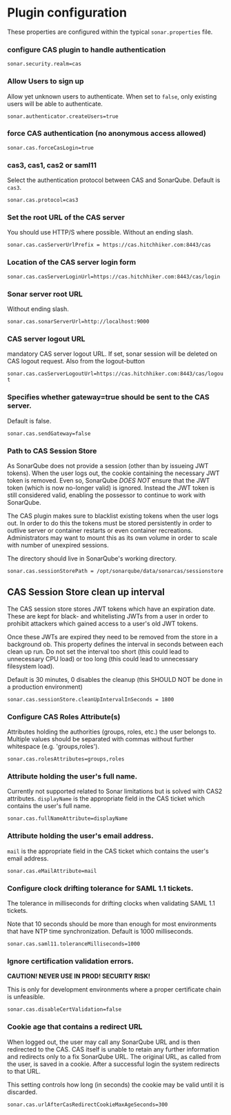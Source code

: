 # Plugin configuration

These properties are configured within the typical `sonar.properties` file.

### configure CAS plugin to handle authentication

`sonar.security.realm=cas`

### Allow Users to sign up

Allow yet unknown users to authenticate. When set to `false`, only existing users will be able to authenticate.

`sonar.authenticator.createUsers=true`

### force CAS authentication (no anonymous access allowed)

`sonar.cas.forceCasLogin=true`

### cas3, cas1, cas2 or saml11

Select the authentication protocol between CAS and SonarQube. Default is `cas3`.

`sonar.cas.protocol=cas3`

### Set the root URL of the CAS server

You should use HTTP/S where possible. Without an ending slash.

`sonar.cas.casServerUrlPrefix = https://cas.hitchhiker.com:8443/cas`

### Location of the CAS server login form

`sonar.cas.casServerLoginUrl=https://cas.hitchhiker.com:8443/cas/login`

### Sonar server root URL

Without ending slash.

`sonar.cas.sonarServerUrl=http://localhost:9000`

### CAS server logout URL

mandatory CAS server logout URL. If set, sonar session will be deleted on CAS logout request. Also from the logout-button

`sonar.cas.casServerLogoutUrl=https://cas.hitchhiker.com:8443/cas/logout`

### Specifies whether gateway=true should be sent to the CAS server.

Default is false.

`sonar.cas.sendGateway=false`

### Path to CAS Session Store

As SonarQube does not provide a session (other than by issueing JWT tokens). When the user
logs out, the cookie containing the necessary JWT token is removed. Even so, SonarQube *DOES
NOT* ensure that the JWT token (which is now no-longer valid) is ignored. Instead the JWT
token is still considered valid, enabling the possessor to continue to work with SonarQube. 
  
The CAS plugin makes sure to blacklist existing tokens when the user logs out. In order to do
this the tokens must be stored persistently in order to outlive server or container restarts or even container recreations. Administrators may want to mount this as its own volume in order to scale with number of unexpired sessions.

The directory should live in SonarQube's working directory.

`sonar.cas.sessionStorePath = /opt/sonarqube/data/sonarcas/sessionstore`

## CAS Session Store clean up interval

The CAS session store stores JWT tokens which have an expiration date. These are kept for black- and whitelisting
JWTs from a user in order to prohibit attackers which gained access to a user's old JWT tokens.
 
Once these JWTs are expired they need to be removed from the store in a background ob. This property defines the
interval in seconds between each clean up run. Do not set the interval too short (this could lead to unnecessary
CPU load) or too long (this could lead to unnecessary filesystem load).
  
Default is 30 minutes, 0 disables the cleanup (this SHOULD NOT be done in a production environment)

`sonar.cas.sessionStore.cleanUpIntervalInSeconds = 1800`

### Configure CAS Roles Attribute(s) 

Attributes holding the authorities (groups, roles, etc.) the user belongs to. Multiple
values should be separated with commas without further whitespace (e.g. 'groups,roles').

`sonar.cas.rolesAttributes=groups,roles`

### Attribute holding the user's full name.

Currently not supported related to Sonar limitations but is solved with CAS2 attributes. `displayName` is the 
appropriate field in the CAS ticket which contains the user's full name.

`sonar.cas.fullNameAttribute=displayName`

### Attribute holding the user's email address.

`mail` is the appropriate field in the CAS ticket which contains the user's email address.

`sonar.cas.eMailAttribute=mail`

### Configure clock drifting tolerance for SAML 1.1 tickets.

The tolerance in milliseconds for drifting clocks when validating SAML 1.1 tickets.

 Note that 10 seconds should be more than enough for most environments that have NTP time synchronization. Default is 1000 milliseconds.

`sonar.cas.saml11.toleranceMilliseconds=1000`

### Ignore certification validation errors.

**CAUTION! NEVER USE IN PROD! SECURITY RISK!**

This is only for development environments where a proper certificate chain is unfeasible. 

`sonar.cas.disableCertValidation=false`

### Cookie age that contains a redirect URL

When logged out, the user may call any SonarQube URL and is then redirected to the CAS. CAS itself is unable to retain
any further information and redirects only to a fix SonarQube URL. The original URL, as called from the user, is saved
in a cookie. After a successful login the system redirects to that URL.

This setting controls how long (in seconds) the cookie may be valid until it is discarded.

`sonar.cas.urlAfterCasRedirectCookieMaxAgeSeconds=300`